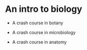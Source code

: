 


An intro to biology
===================

- A crash course in botany

- A crash course in microbiology

- A crash course in anatomy